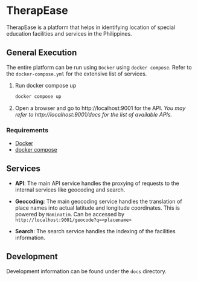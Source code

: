 # TherapEase

TherapEase is a platform that helps in identifying location of special education facilities and services in the Philippines.

## General Execution

The entire platform can be run using `Docker` using `docker compose`. Refer to the `docker-compose.yml` for the extensive list of services.

1. Run docker compose up

   ```bash
   docker compose up
   ```

2. Open a browser and go to http://localhost:9001 for the API. _You may refer to http://localhost:9001/docs for the list of available APIs._

### Requirements

- [Docker](https://docs.docker.com/desktop/wsl/)
- [docker compose](https://docs.docker.com/compose/install/)

## Services

- **API**: The main API service handles the proxying of requests to the internal services like geocoding and search.

- **Geocoding**: The main geocoding service handles the translation of place names into actual latitude and longitude coordinates. This is powered by `Nominatim`. Can be accessed by `http://localhost:9001/geocode?q=<placename>`

- **Search**: The search service handles the indexing of the facilities information.

## Development

Development information can be found under the `docs` directory.
